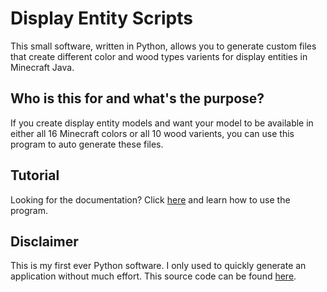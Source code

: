 # Display Entity Scripts
This small software, written in Python, allows you to generate custom files that create different color and wood types varients for display entities in Minecraft Java.

## Who is this for and what's the purpose?
If you create display entity models and want your model to be available in either all 16 Minecraft colors or all 10 wood varients, you can use this program to auto generate these files.

## Tutorial
Looking for the documentation? Click [here](https://github.com/corv1njano/Display-Entities-Scripts/blob/main/docs/help.md) and learn how to use the program.

## Disclaimer
This is my first ever Python software. I only used to quickly generate an application without much effort. This source code can be found [here](https://github.com/corv1njano/Display-Entities-Scripts/tree/main/src).
